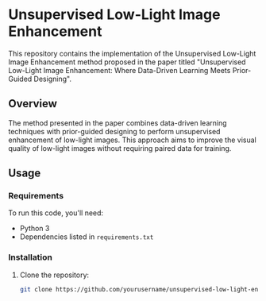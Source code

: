 # Unsupervised Low-Light Image Enhancement

This repository contains the implementation of the Unsupervised Low-Light Image Enhancement method proposed in the paper titled "Unsupervised Low-Light Image Enhancement: Where Data-Driven Learning Meets Prior-Guided Designing".

## Overview

The method presented in the paper combines data-driven learning techniques with prior-guided designing to perform unsupervised enhancement of low-light images. This approach aims to improve the visual quality of low-light images without requiring paired data for training.

## Usage

### Requirements

To run this code, you'll need:
- Python 3
- Dependencies listed in `requirements.txt`

### Installation

1. Clone the repository:

   ```bash
   git clone https://github.com/yourusername/unsupervised-low-light-enhancement.git
